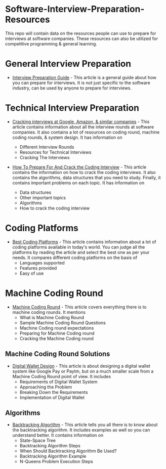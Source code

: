 # Software-Interview-Preparation-Resources
This repo will contain data on the resources people can use to prepare for interviews at software companies.
These resources can also be utilized for competitive programming & general learning.

# General Interview Preparation
- [Interview Preparation Guide](https://techwithkp.com/the-ultimate-guide-to-interview-preparation/) - This article is a general guide about how you can prepare for interviews. It is not just specific to the software industry, can be used by anyone to prepare for interviews.

# Technical Interview Preparation
- [Cracking interviews at Google, Amazon, & similar companies](https://techwithkp.com/how-to-crack-technical-interview-at-google-amazon-more/) - 
This article contains information about all the interview rounds at software companies. It also contains a lot of resources on coding round, machine coding rounds, & system design. It has information on
  - Different Interview Rounds
  - Resources for Technical Interviews
  - Cracking The Interviews

- [How To Prepare For And Crack the Coding Interview](https://techwithkp.com/how-to-prepare-for-and-crack-the-coding-interview/) -
This article contains the information on how to crack the coding interviews. It also contains the algorithms, data structures that you need to study. Finally, it contains important problems on each topic. It has information on
  - Data structures
  - Other important topics
  - Algorithms
  - How to crack the coding interview

# Coding Platforms
- [Best Coding Platforms](https://techwithkp.com/best-coding-platform-to-become-a-coding-expert/) - This article contains information about a lot of coding platforms available in today's world. You can judge all the platforms by reading the article and select the best one as per your needs. It compares different coding platforms on the basis of
  - Languages supported
  - Features provided
  - Easy of use

# Machine Coding Round
- [Machine Coding Round](https://techwithkp.com/machine-coding-round-what-is-it-how-to-crack-it/) - This article covers everything there is to machine coding rounds. It mentions
  - What is Machine Coding Round
  - Sample Machine Coding Round Questions
  - Machine Coding round expectations
  - Preparing for Machine Coding round
  - Cracking the Machine Coding round

## Machine Coding Round Solutions
- [Digital Wallet Design](https://techwithkp.com/digital-wallet-design-machine-coding-round-solution/) - This article is about designing a digital wallet system like Google Pay or Paytm, but on a much smaller scale from a Machine Coding Round point of view. It includes
  - Requirements of Digital Wallet System
  - Approaching the Problem
  - Breaking Down the Requirements
  - Implementation of Digital Wallet

## Algorithms
- [Backtracking Algorithm](https://techwithkp.com/backtracking-algorithm-explained-with-examples/) - This article tells you all there is to know about the backtracking algorithm. It includes examples as well so you can understand better. It contains information on
  - State-Space Tree
  - Backtracking Algorithm Steps
  - When Should Backtracking Algorithm Be Used?
  - Backtracking Algorithm Example
  - N-Queens Problem Execution Steps
